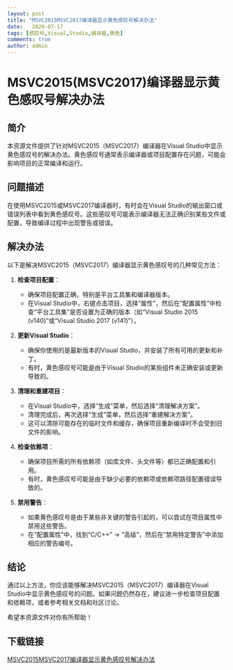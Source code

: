 ```yaml
---
layout: post
title: "MSVC2015MSVC2017编译器显示黄色感叹号解决办法"
date:   2020-07-17
tags: [感叹号,Visual,Studio,编译器,黄色]
comments: true
author: admin
---
```

# MSVC2015(MSVC2017)编译器显示黄色感叹号解决办法

## 简介
本资源文件提供了针对MSVC2015（MSVC2017）编译器在Visual Studio中显示黄色感叹号的解决办法。黄色感叹号通常表示编译器或项目配置存在问题，可能会影响项目的正常编译和运行。

## 问题描述
在使用MSVC2015或MSVC2017编译器时，有时会在Visual Studio的输出窗口或错误列表中看到黄色感叹号。这些感叹号可能表示编译器无法正确识别某些文件或配置，导致编译过程中出现警告或错误。

## 解决办法
以下是解决MSVC2015（MSVC2017）编译器显示黄色感叹号的几种常见方法：

1. **检查项目配置**：
   - 确保项目配置正确，特别是平台工具集和编译器版本。
   - 在Visual Studio中，右键点击项目，选择“属性”，然后在“配置属性”中检查“平台工具集”是否设置为正确的版本（如“Visual Studio 2015 (v140)”或“Visual Studio 2017 (v141)”）。

2. **更新Visual Studio**：
   - 确保你使用的是最新版本的Visual Studio，并安装了所有可用的更新和补丁。
   - 有时，黄色感叹号可能是由于Visual Studio的某些组件未正确安装或更新导致的。

3. **清理和重建项目**：
   - 在Visual Studio中，选择“生成”菜单，然后选择“清理解决方案”。
   - 清理完成后，再次选择“生成”菜单，然后选择“重建解决方案”。
   - 这可以清除可能存在的临时文件和缓存，确保项目重新编译时不会受到旧文件的影响。

4. **检查依赖项**：
   - 确保项目所需的所有依赖项（如库文件、头文件等）都已正确配置和引用。
   - 有时，黄色感叹号可能是由于缺少必要的依赖项或依赖项路径配置错误导致的。

5. **禁用警告**：
   - 如果黄色感叹号是由于某些非关键的警告引起的，可以尝试在项目属性中禁用这些警告。
   - 在“配置属性”中，找到“C/C++” -> “高级”，然后在“禁用特定警告”中添加相应的警告编号。

## 结论
通过以上方法，你应该能够解决MSVC2015（MSVC2017）编译器在Visual Studio中显示黄色感叹号的问题。如果问题仍然存在，建议进一步检查项目配置和依赖项，或者参考相关文档和社区讨论。

希望本资源文件对你有所帮助！

## 下载链接

[MSVC2015MSVC2017编译器显示黄色感叹号解决办法](https://pan.quark.cn/s/3291818b9f24)